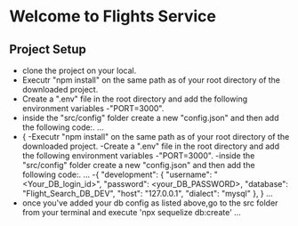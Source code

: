 # Welcome to Flights Service

## Project Setup
- clone the project on your local.
- Executr "npm install" on the same path as of your root directory of the downloaded project.
- Create a ".env" file in the root directory and add the following environment variables
-"PORT=3000".
- inside the "src/config" folder create a new "config.json" and then add the following code:.
...
- {
-Executr "npm install" on the same path as of your root directory of the downloaded project.
-Create a ".env" file in the root directory and add the following environment variables
-"PORT=3000".
-inside the "src/config" folder create a new "config.json" and then add the following code:.
...
-{
  "development": {
    "username": "<Your_DB_login_id>",
    "password": <your_DB_PASSWORD>,
    "database": "Flight_Search_DB_DEV",
    "host": "127.0.0.1",
    "dialect": "mysql"
  },
}
...
- once you've added your db config as listed above,go to the src folder from your terminal and execute 'npx sequelize db:create'
...

